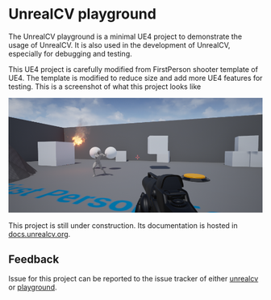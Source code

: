 # UnrealCV playground

The UnrealCV playground is a minimal UE4 project to demonstrate the usage of UnrealCV. It is also used in the development of UnrealCV, especially for debugging and testing.

This UE4 project is carefully modified from FirstPerson shooter template of UE4. The template is modified to reduce size and add more UE4 features for testing. This is a screenshot of what this project looks like

![](Content/welcome.png)

This project is still under construction. Its documentation is hosted in [docs.unrealcv.org](docs.unrealcv.org).

## Feedback

Issue for this project can be reported to the issue tracker of either [unrealcv](github.com/unrealcv/unrealcv) or [playground](github.com/unrealcv/playground).
